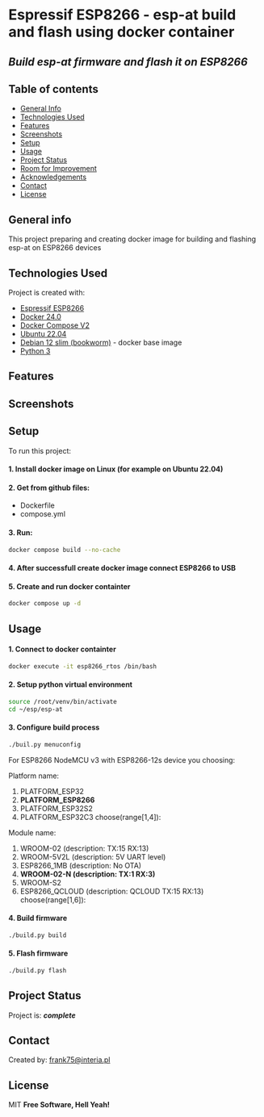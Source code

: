 # Espressif ESP8266 - esp-at build and flash using docker container
## _Build esp-at firmware and flash it on ESP8266_
## Table of contents
* [General Info](#general-information)
* [Technologies Used](#technologies-used)
* [Features](#features)
* [Screenshots](#screenshots)
* [Setup](#setup)
* [Usage](#usage)
* [Project Status](#project-status)
* [Room for Improvement](#room-for-improvement)
* [Acknowledgements](#acknowledgements)
* [Contact](#contact)
* [License](#license)
## General info
This project preparing and creating docker image for building and flashing esp-at on ESP8266 devices
## Technologies Used
Project is created with:
- [Espressif ESP8266]
- [Docker 24.0] 
- [Docker Compose V2]
- [Ubuntu 22.04]
- [Debian 12 slim (bookworm)] - docker base image
- [Python 3]
## Features
## Screenshots
## Setup
To run this project:
#### 1. Install docker image on Linux (for example on Ubuntu 22.04)
#### 2. Get from github files:
- Dockerfile
- compose.yml
#### 3. Run:
```sh
docker compose build --no-cache
```
#### 4. After successfull create docker image connect ESP8266 to USB
#### 5. Create and run docker containter
```sh
docker compose up -d
```
## Usage
#### 1. Connect to docker containter
```bash
docker execute -it esp8266_rtos /bin/bash
```
#### 2.  Setup python virtual environment
```sh
source /root/venv/bin/activate
cd ~/esp/esp-at
```
#### 3. Configure build process
```sh
./buil.py menuconfig
```
For ESP8266 NodeMCU v3 with ESP8266-12s device you choosing:

Platform name:
1. PLATFORM_ESP32
2. **PLATFORM_ESP8266**
3. PLATFORM_ESP32S2
4. PLATFORM_ESP32C3
choose(range[1,4]):

Module name:
1. WROOM-02 (description: TX:15 RX:13)
2. WROOM-5V2L (description: 5V UART level)
3. ESP8266_1MB (description: No OTA)
4. **WROOM-02-N (description: TX:1 RX:3)**
5. WROOM-S2
6. ESP8266_QCLOUD (description: QCLOUD TX:15 RX:13)
choose(range[1,6]):

#### 4. Build firmware
```sh
./build.py build
```
#### 5. Flash firmware
```sh
./build.py flash
```
## Project Status
Project is: **_complete_**

[comment]: <> (## Room for Improvement)

[comment]: <> (## Acknowledgements )

## Contact
Created by: [frank75@interia.pl](mailto:frank75@interia.pl)
## License
MIT
**Free Software, Hell Yeah!**

[Espressif ESP8266]: <https://www.espressif.com/en/products/modules/esp8266>
[Docker 24.0]: <https://www.docker.com>
[Docker Compose V2]: <https://docs.docker.com/compose>
[Ubuntu 22.04]: <https://ubuntu.com>
[Debian 12 slim (bookworm)]: <https://hub.docker.com>
[Python 3]: <https://www.python.org>

